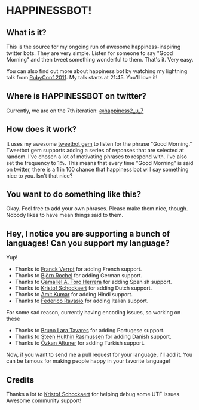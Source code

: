 # HAPPINESSBOT!

## What is it?
This is the source for my ongoing run of awesome happiness-inspiring twitter bots. They are very simple. Listen for someone to say "Good Morning" and then tweet something wonderful to them. That's it. Very easy.

You can also find out more about happiness bot by watching my lightning talk from [RubyConf 2011](http://confreaks.net/videos/741-rubyconf2011-lightning-talks?player=html5). My talk starts at 21:45. You'll love it!

## Where is HAPPINESSBOT on twitter?
Currently, we are on the 7th iteration: [@happiness2_u_7](https://twitter.com/#!/happiness2_u_7)

## How does it work?
It uses my awesome [tweetbot gem](https://github.com/coreyhaines/tweetbot) to listen for the phrase "Good Morning." Tweetbot gem supports adding a series of reponses that are selected at random. I've chosen a lot of motivating phrases to respond with. I've also set the frequency to 1%. This means that every time "Good Morning" is said on twitter, there is a 1 in 100 chance that happiness bot will say something nice to you. Isn't that nice?

## You want to do something like this?
Okay. Feel free to add your own phrases. Please make them nice, though. Nobody likes to have mean things said to them.

## Hey, I notice you are supporting a bunch of languages! Can you support my language?
Yup!

* Thanks to [Franck Verrot](https://github.com/cesario) for adding French support.
* Thanks to [Björn Rochel](https://github.com/BjRo) for adding German support.
* Thanks to [Gamaliel A. Toro Herrera](https://github.com/argami) for adding Spanish support.
* Thanks to [Kristof Schockaert](https://github.com/mekristof) for adding Dutch support.
* Thanks to [Amit Kumar](https://github.com/toamitkumar) for adding Hindi support.
* Thanks to [Federico Ravasio](https://github.com/razielgn) for adding Italian support.

For some sad reason, currently having encoding issues, so working on these

* Thanks to [Bruno Lara Tavares](https://github.com/bltavares) for adding Portugese support.
* Thanks to [Steen Hulthin Rasmussen](https://github.com/steenhulthin) for adding Danish support.
* Thanks to [Özkan Altuner](https://github.com/Portakal) for adding Turkish support.

Now, if you want to send me a pull request for your language, I'll add it. You can be famous for making people happy in your favorite language!

## Credits

Thanks a lot to [Kristof Schockaert](https://github.com/mekristof) for helping debug some UTF issues. Awesome community support!
